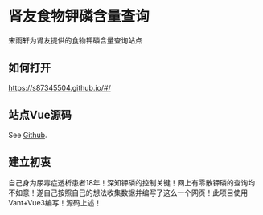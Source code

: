 # 肾友食物钾磷含量查询

宋雨轩为肾友提供的食物钾磷含量查询站点

## 如何打开

https://s87345504.github.io/#/

## 站点Vue源码

See [Github](https://github.com/s87345504/s87345504.github.io/tree/main/Vue-source).

## 建立初衷

自己身为尿毒症透析患者18年！深知钾磷的控制关键！网上有零散钾磷的查询均不如意！遂自己按照自己的想法收集数据并编写了这么一个网页！此项目使用Vant+Vue3编写！源码上述！


